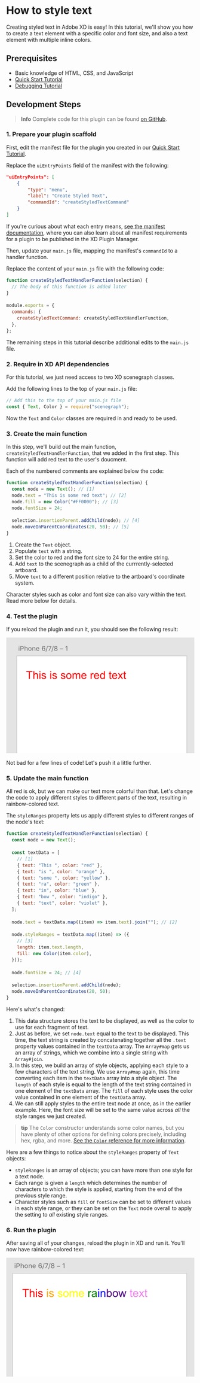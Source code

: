 # How to style text

Creating styled text in Adobe XD is easy! In this tutorial, we'll show you how to create a text element with a specific color and font size, and also a text element with multiple inline colors.

## Prerequisites

- Basic knowledge of HTML, CSS, and JavaScript
- [Quick Start Tutorial](/tutorials/quick-start/)
- [Debugging Tutorial](/tutorials/debugging/)

## Development Steps

> **Info**
> Complete code for this plugin can be found [on GitHub](https://github.com/AdobeXD/Plugin-Samples/tree/master/how-to-style-text).

### 1. Prepare your plugin scaffold

First, edit the manifest file for the plugin you created in our [Quick Start Tutorial](/tutorials/quick-start/).

Replace the `uiEntryPoints` field of the manifest with the following:

```json
"uiEntryPoints": [
    {
        "type": "menu",
        "label": "Create Styled Text",
        "commandId": "createStyledTextCommand"
    }
]
```

If you're curious about what each entry means, [see the manifest documentation](/reference/structure/manifest/), where you can also learn about all manifest requirements for a plugin to be published in the XD Plugin Manager.

Then, update your `main.js` file, mapping the manifest's `commandId` to a handler function.

Replace the content of your `main.js` file with the following code:

```js
function createStyledTextHandlerFunction(selection) {
  // The body of this function is added later
}

module.exports = {
  commands: {
    createStyledTextCommand: createStyledTextHandlerFunction,
  },
};
```

The remaining steps in this tutorial describe additional edits to the `main.js` file.

### 2. Require in XD API dependencies

For this tutorial, we just need access to two XD scenegraph classes.

Add the following lines to the top of your `main.js` file:

```js
// Add this to the top of your main.js file
const { Text, Color } = require("scenegraph");
```

Now the `Text` and `Color` classes are required in and ready to be used.

### 3. Create the main function

In this step, we'll build out the main function, `createStyledTextHandlerFunction`, that we added in the first step. This function will add red text to the user's doucment.

Each of the numbered comments are explained below the code:

```js
function createStyledTextHandlerFunction(selection) {
  const node = new Text(); // [1]
  node.text = "This is some red text"; // [2]
  node.fill = new Color("#FF0000"); // [3]
  node.fontSize = 24;

  selection.insertionParent.addChild(node); // [4]
  node.moveInParentCoordinates(20, 50); // [5]
}
```

1. Create the `Text` object.
2. Populate `text` with a string.
3. Set the color to red and the font size to 24 for the entire string.
4. Add `text` to the scenegraph as a child of the currrently-selected artboard.
5. Move `text` to a different position relative to the artboard's coordinate system.

Character styles such as color and font size can also vary within the text. Read more below for details.

### 4. Test the plugin

If you reload the plugin and run it, you should see the following result:

![Red text](../../images/red.png)

Not bad for a few lines of code! Let's push it a little further.

### 5. Update the main function

All red is ok, but we can make our text more colorful than that. Let's change the code to apply different styles to different parts of the text, resulting in rainbow-colored text.

The `styleRanges` property lets us apply different styles to different ranges of the node's text:

```js
function createStyledTextHandlerFunction(selection) {
  const node = new Text();

  const textData = [
    // [1]
    { text: "This ", color: "red" },
    { text: "is ", color: "orange" },
    { text: "some ", color: "yellow" },
    { text: "ra", color: "green" },
    { text: "in", color: "blue" },
    { text: "bow ", color: "indigo" },
    { text: "text", color: "violet" },
  ];

  node.text = textData.map((item) => item.text).join(""); // [2]

  node.styleRanges = textData.map((item) => ({
    // [3]
    length: item.text.length,
    fill: new Color(item.color),
  }));

  node.fontSize = 24; // [4]

  selection.insertionParent.addChild(node);
  node.moveInParentCoordinates(20, 50);
}
```

Here's what's changed:

1. This data structure stores the text to be displayed, as well as the color to use for each fragment of text.
1. Just as before, we set `node.text` equal to the text to be displayed. This time, the text string is created by concatenating together all the `.text` property values contained in the `textData` array. The `Array#map` gets us an array of strings, which we combine into a single string with `Array#join`.
1. In this step, we build an array of style objects, applying each style to a few characters of the text string. We use `Array#map` again, this time converting each item in the `textData` array into a style object. The `length` of each style is equal to the length of the text string contained in one element of the `textData` array. The `fill` of each style uses the color value contained in one element of the `textData` array.
1. We can still apply styles to the entire text node at once, as in the earlier example. Here, the font size will be set to the same value across _all_ the style ranges we just created.

> **tip**
> The `Color` constructor understands some color names, but you have plenty of other options for defining colors precisely, including hex, rgba, and more. [See the `Color` reference for more information](/reference/Color/).

Here are a few things to notice about the `styleRanges` property of `Text` objects:

- `styleRanges` is an array of objects; you can have more than one style for a text node.
- Each range is given a `length` which determines the number of characters to which the style is applied, starting from the end of the previous style range.
- Character styles such as `fill` or `fontSize` can be set to different values in each style range, or they can be set on the `Text` node overall to apply the setting to _all_ existing style ranges.

### 6. Run the plugin

After saving all of your changes, reload the plugin in XD and run it. You'll now have rainbow-colored text:

![Rainbow text](../../images/rainbow.png)
